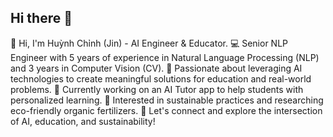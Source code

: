 ## Hi there 👋

👋 Hi, I'm Huỳnh Chỉnh (Jin) - AI Engineer & Educator.
💻 Senior NLP Engineer with 5 years of experience in Natural Language Processing (NLP) and 3 years in Computer Vision (CV).
🔬 Passionate about leveraging AI technologies to create meaningful solutions for education and real-world problems.
🌱 Currently working on an AI Tutor app to help students with personalized learning.
🍃 Interested in sustainable practices and researching eco-friendly organic fertilizers.
💬 Let's connect and explore the intersection of AI, education, and sustainability!
